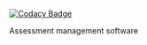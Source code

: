 [![Codacy Badge](https://app.codacy.com/project/badge/Grade/2be76dd6198d4b4796b987a88993b455)](https://www.codacy.com/gh/juanesech/assessman-backend/dashboard?utm_source=github.com&amp;utm_medium=referral&amp;utm_content=juanesech/assessman-backend&amp;utm_campaign=Badge_Grade)

Assessment management software